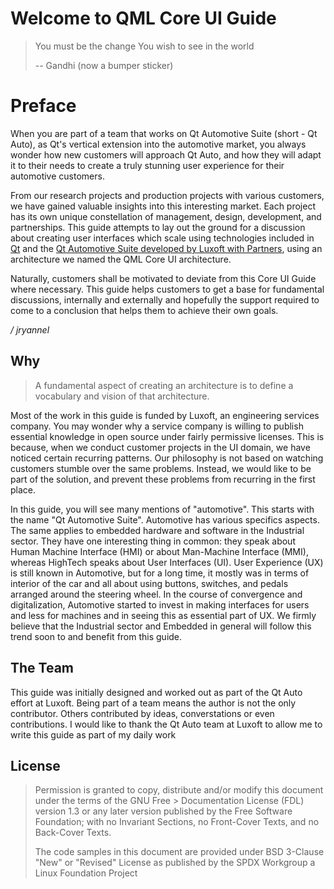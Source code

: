 # Welcome to QML Core UI Guide

> You must be the change
> You wish to see in the world
>
> -- Gandhi (now a bumper sticker)



# Preface

When you are part of a team that works on Qt Automotive Suite (short - Qt Auto), as Qt's vertical extension into the automotive market, you always wonder how new customers will approach Qt Auto, and how they will adapt it to their needs to create a truly stunning user experience for their automotive customers.

From our research projects and production projects with various customers, we have gained valuable insights into this interesting market. Each project has its own unique constellation of management, design, development, and partnerships. This guide attempts to lay out the ground for a discussion about creating user interfaces which scale using technologies included in [Qt](https://www.qt.io) and the [Qt Automotive Suite developed by Luxoft with Partners](https://www.qt.io/qt-automotive-suite/), using an architecture we named the QML Core UI architecture.

Naturally, customers shall be motivated to deviate from this Core UI Guide where necessary. This guide helps customers to get a base for fundamental discussions, internally and externally and hopefully the support required to come to a conclusion that helps them to achieve their own goals.

*/ jryannel*

## Why

> A fundamental aspect of creating an architecture is to define a vocabulary and vision of that architecture.

Most of the work in this guide is funded by Luxoft, an engineering services company. You may wonder why a service company is willing to publish essential knowledge in open source under fairly permissive licenses. This is because, when we conduct customer projects in the UI domain, we have noticed certain recurring patterns. Our philosophy is not based on watching customers stumble over the same problems. Instead, we would like to be part of the solution, and prevent these problems from recurring in the first place.

In this guide, you will see many mentions of "automotive". This starts with the name "Qt Automotive Suite". Automotive has various specifics aspects. The same applies to embedded hardware and software in the Industrial sector. They have one interesting thing in common: they speak about Human Machine Interface (HMI) or about Man-Machine Interface (MMI), whereas HighTech speaks about User Interfaces (UI). User Experience (UX) is still known in Automotive, but for a long time, it mostly was in terms of interior of the car and all about using buttons, switches, and pedals arranged around the steering wheel. In the course of convergence and digitalization, Automotive started to invest in making interfaces for users and less for machines and in seeing this as essential part of UX. We firmly believe that the Industrial sector and Embedded in general will follow this trend soon to and benefit from this guide.


## The Team

This guide was initially designed and worked out as part of the Qt Auto effort at Luxoft. Being part of a team means the author is not the only contributor. Others contributed by ideas, converstations or even contributions. I would like to thank the Qt Auto team at Luxoft to allow me to write this guide as part of my daily work

## License


> Permission is granted to copy, distribute and/or modify this document under the terms of the GNU Free > Documentation License (FDL) version 1.3 or any later version published by the Free Software Foundation; with no Invariant Sections, no Front-Cover Texts, and no Back-Cover Texts.
>
> The code samples in this document are provided under BSD 3-Clause "New" or "Revised" License as published by the SPDX Workgroup a Linux Foundation Project
